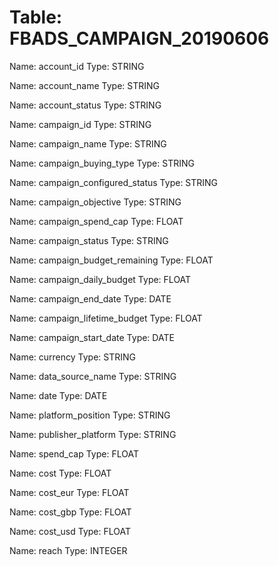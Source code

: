 Table: FBADS_CAMPAIGN_20190606
==============================

Name: account_id
Type: STRING

Name: account_name
Type: STRING

Name: account_status
Type: STRING

Name: campaign_id
Type: STRING

Name: campaign_name
Type: STRING

Name: campaign_buying_type
Type: STRING

Name: campaign_configured_status
Type: STRING

Name: campaign_objective
Type: STRING

Name: campaign_spend_cap
Type: FLOAT

Name: campaign_status
Type: STRING

Name: campaign_budget_remaining
Type: FLOAT

Name: campaign_daily_budget
Type: FLOAT

Name: campaign_end_date
Type: DATE

Name: campaign_lifetime_budget
Type: FLOAT

Name: campaign_start_date
Type: DATE

Name: currency
Type: STRING

Name: data_source_name
Type: STRING

Name: date
Type: DATE

Name: platform_position
Type: STRING

Name: publisher_platform
Type: STRING

Name: spend_cap
Type: FLOAT

Name: cost
Type: FLOAT

Name: cost_eur
Type: FLOAT

Name: cost_gbp
Type: FLOAT

Name: cost_usd
Type: FLOAT

Name: reach
Type: INTEGER


